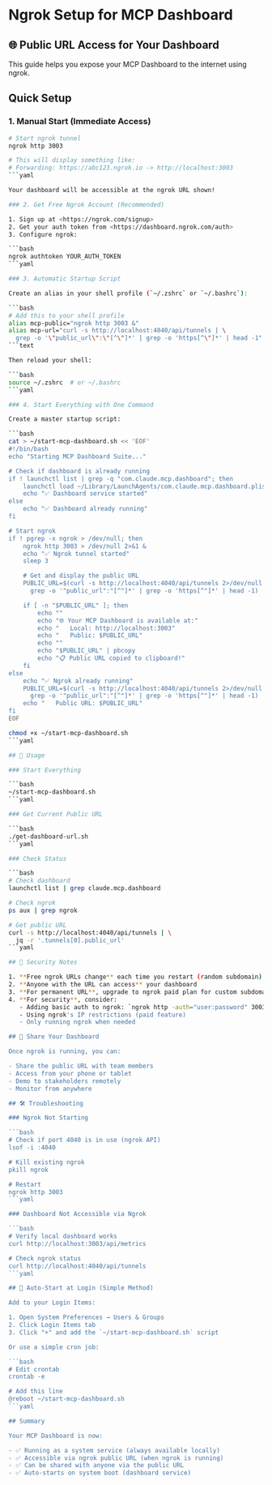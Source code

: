 # Ngrok Setup for MCP Dashboard

## 🌐 Public URL Access for Your Dashboard

This guide helps you expose your MCP Dashboard to the internet using ngrok.

## Quick Setup

### 1. Manual Start (Immediate Access)

```bash
# Start ngrok tunnel
ngrok http 3003

# This will display something like:
# Forwarding: https://abc123.ngrok.io -> http://localhost:3003
```yaml

Your dashboard will be accessible at the ngrok URL shown!

### 2. Get Free Ngrok Account (Recommended)

1. Sign up at <https://ngrok.com/signup>
2. Get your auth token from <https://dashboard.ngrok.com/auth>
3. Configure ngrok:

```bash
ngrok authtoken YOUR_AUTH_TOKEN
```yaml

### 3. Automatic Startup Script

Create an alias in your shell profile (`~/.zshrc` or `~/.bashrc`):

```bash
# Add this to your shell profile
alias mcp-public="ngrok http 3003 &"
alias mcp-url="curl -s http://localhost:4040/api/tunnels | \
  grep -o '\"public_url\":\"[^\"]*' | grep -o 'https[^\"]*' | head -1"
```text

Then reload your shell:

```bash
source ~/.zshrc  # or ~/.bashrc
```yaml

### 4. Start Everything with One Command

Create a master startup script:

```bash
cat > ~/start-mcp-dashboard.sh << 'EOF'
#!/bin/bash
echo "Starting MCP Dashboard Suite..."

# Check if dashboard is already running
if ! launchctl list | grep -q "com.claude.mcp.dashboard"; then
    launchctl load ~/Library/LaunchAgents/com.claude.mcp.dashboard.plist
    echo "✅ Dashboard service started"
else
    echo "✅ Dashboard already running"
fi

# Start ngrok
if ! pgrep -x ngrok > /dev/null; then
    ngrok http 3003 > /dev/null 2>&1 &
    echo "✅ Ngrok tunnel started"
    sleep 3

    # Get and display the public URL
    PUBLIC_URL=$(curl -s http://localhost:4040/api/tunnels 2>/dev/null | \
      grep -o '"public_url":"[^"]*' | grep -o 'https[^"]*' | head -1)

    if [ -n "$PUBLIC_URL" ]; then
        echo ""
        echo "🌐 Your MCP Dashboard is available at:"
        echo "   Local: http://localhost:3003"
        echo "   Public: $PUBLIC_URL"
        echo ""
        echo "$PUBLIC_URL" | pbcopy
        echo "📋 Public URL copied to clipboard!"
    fi
else
    echo "✅ Ngrok already running"
    PUBLIC_URL=$(curl -s http://localhost:4040/api/tunnels 2>/dev/null | \
      grep -o '"public_url":"[^"]*' | grep -o 'https[^"]*' | head -1)
    echo "   Public URL: $PUBLIC_URL"
fi
EOF

chmod +x ~/start-mcp-dashboard.sh
```yaml

## 🚀 Usage

### Start Everything

```bash
~/start-mcp-dashboard.sh
```yaml

### Get Current Public URL

```bash
./get-dashboard-url.sh
```yaml

### Check Status

```bash
# Check dashboard
launchctl list | grep claude.mcp.dashboard

# Check ngrok
ps aux | grep ngrok

# Get public URL
curl -s http://localhost:4040/api/tunnels | \
  jq -r '.tunnels[0].public_url'
```yaml

## 🔐 Security Notes

1. **Free ngrok URLs change** each time you restart (random subdomain)
2. **Anyone with the URL can access** your dashboard
3. **For permanent URL**, upgrade to ngrok paid plan for custom subdomains
4. **For security**, consider:
   - Adding basic auth to ngrok: `ngrok http -auth="user:password" 3003`
   - Using ngrok's IP restrictions (paid feature)
   - Only running ngrok when needed

## 📱 Share Your Dashboard

Once ngrok is running, you can:

- Share the public URL with team members
- Access from your phone or tablet
- Demo to stakeholders remotely
- Monitor from anywhere

## 🛠️ Troubleshooting

### Ngrok Not Starting

```bash
# Check if port 4040 is in use (ngrok API)
lsof -i :4040

# Kill existing ngrok
pkill ngrok

# Restart
ngrok http 3003
```yaml

### Dashboard Not Accessible via Ngrok

```bash
# Verify local dashboard works
curl http://localhost:3003/api/metrics

# Check ngrok status
curl http://localhost:4040/api/tunnels
```yaml

## 🎯 Auto-Start at Login (Simple Method)

Add to your Login Items:

1. Open System Preferences → Users & Groups
2. Click Login Items tab
3. Click "+" and add the `~/start-mcp-dashboard.sh` script

Or use a simple cron job:

```bash
# Edit crontab
crontab -e

# Add this line
@reboot ~/start-mcp-dashboard.sh
```yaml

## Summary

Your MCP Dashboard is now:

- ✅ Running as a system service (always available locally)
- ✅ Accessible via ngrok public URL (when ngrok is running)
- ✅ Can be shared with anyone via the public URL
- ✅ Auto-starts on system boot (dashboard service)
